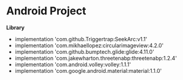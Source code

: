 # Android Project

**Library**

- implementation 'com.github.Triggertrap:SeekArc:v1.1'
- implementation 'com.mikhaellopez:circularimageview:4.2.0'
- implementation 'com.github.bumptech.glide:glide:4.11.0'
- implementation 'com.jakewharton.threetenabp:threetenabp:1.2.4'
- implementation 'com.android.volley:volley:1.1.1'
- implementation 'com.google.android.material:material:1.1.0'
